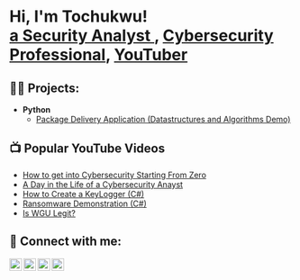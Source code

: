 <h1>Hi, I'm Tochukwu! <br/><a href="https://github.com/Timbrian1234"> a Security Analyst </a>, <a href="https://www.linkedin.com/in/ekuma-tochukwu-668177222/">Cybersecurity Professional</a>, <a href="https://www.youtube.com/c/timbrian1234">YouTuber</a></h1>

<h2>👨‍💻 Projects:</h2>


- <b>Python</b>
  - [Package Delivery Application (Datastructures and Algorithms Demo)](https://github.com/joshmadakor1/Package-Delivery-Pathfinding-Algorithm)

<h2>📺 Popular YouTube Videos</h2>

- [How to get into Cybersecurity Starting From Zero](https://www.youtube.com/watch?v=a83ASGn_V_s)
- [A Day in the Life of a Cybersecurity Anayst](https://www.youtube.com/watch?v=uHy3oM7NnoU)
- [How to Create a KeyLogger (C#)](https://www.youtube.com/watch?v=N-L9hklSlNk)
- [Ransomware Demonstration (C#)](https://www.youtube.com/watch?v=OfvdQeh79s0)
- [Is WGU Legit?](https://www.youtube.com/watch?v=E2MwRWxDBkA)

<h2> 🤳 Connect with me:</h2>

[<img align="left" alt="EkumaTochukwu | YouTube" width="22px" src="https://cdn.jsdelivr.net/npm/simple-icons@v3/icons/youtube.svg" />][youtube]
[<img align="left" alt="EkumaTochukwu | Twitter" width="22px" src="https://cdn.jsdelivr.net/npm/simple-icons@v3/icons/twitter.svg" />][twitter]
[<img align="left" alt="EkumaTochukwu | LinkedIn" width="22px" src="https://cdn.jsdelivr.net/npm/simple-icons@v3/icons/linkedin.svg" />][linkedin]
[<img align="left" alt="EkumaTochukwu | Instagram" width="22px" src="https://cdn.jsdelivr.net/npm/simple-icons@v3/icons/instagram.svg" />][instagram]

[twitter]: https://twitter.com/timbrian1234
[youtube]: https://www.youtube.com/c/timbrian1234
[instagram]: https://www.instagram.com/timbrian1234/
[linkedin]: https://www.linkedin.com/in/ekuma-tochukwu-668177222
